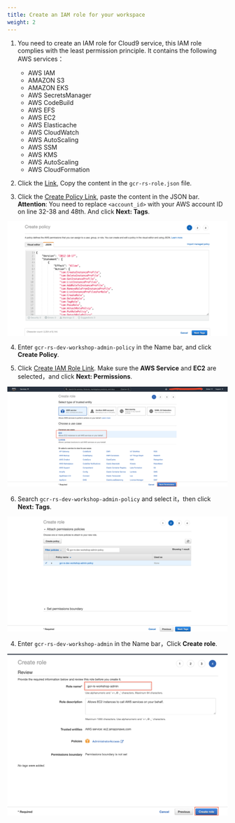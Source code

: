 ```yaml
---
title: Create an IAM role for your workspace
weight: 2
---
```


1. You need to create an IAM role for Cloud9 service, this IAM role complies with the least permission principle. It contains the following AWS services：
   - AWS IAM
   - AMAZON S3
   - AMAZON EKS
   - AWS SecretsManager
   - AWS CodeBuild
   - AWS EFS
   - AWS EC2
   - AWS Elasticache
   - AWS CloudWatch
   - AWS AutoScaling
   - AWS SSM
   - AWS KMS
   - AWS AutoScaling
   - AWS CloudFormation
   
2. Click the [Link](https://github.com/gcr-solutions/recommender-system-dev-workshop-code/blob/main/scripts/role/gcr-rs-role.json), Copy the content in the `gcr-rs-role.json` file.

3. Click the [Create Policy Link](https://console.aws.amazon.com/iam/home#/policies$new?step=edit), paste the content in the JSON bar. **Attention**: You need to replace `<account_id>` with your AWS account ID on line 32-38 and 48th. And click **Next: Tags**.

![CREATE POLICY](/images/create-iam-policy.png)
   
4. Enter `gcr-rs-dev-workshop-admin-policy` in the Name bar, and click **Create Policy**.
   
5. Click [Create IAM Role Link](https://console.aws.amazon.com/iam/home#/roles$new?step=review&commonUseCase=EC2%2BEC2&selectedUseCase=EC2). Make sure the **AWS Service** and **EC2** are selected，and click **Next: Permissions**.

![IAM Role EC2](/images/iam-role-ec2.png)

6. Search `gcr-rs-dev-workshop-admin-policy` and select it，then click **Next: Tags**.

![IAM Role Least Permission](/images/iam-role-leastPermission.png)

4. Enter `gcr-rs-dev-workshop-admin` in the Name bar，Click **Create role**.

![IAM Role Created](/images/iam-role-name-create.png)


